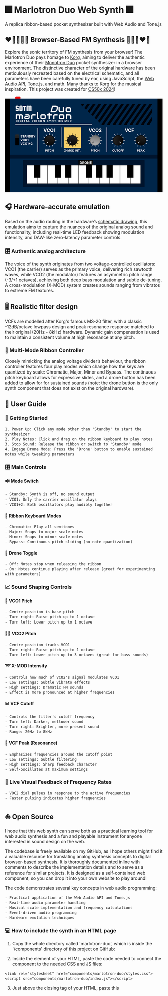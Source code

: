 # 🎆 Marlotron Duo Web Synth 🎆
A replica ribbon-based pocket synthesizer built with Web Audio and Tone.js

## ❤️‍🔥💥🌈💫 Browser-Based FM Synthesis 💫🌈💥❤️‍🔥

Explore the sonic territory of FM synthesis from your browser! The Marlotron Duo pays homage to [Korg](https://www.korg.com), aiming to deliver the authentic experience of their [Monotron Duo](https://www.korg.com/us/products/dj/monotron_duo/) pocket synthesizer in a browser environment. The distinctive character of the original hardware has been meticulously recreated based on the electrical schematic, and all parameters have been carefully tuned by ear, using JavaScript, the [Web Audio API](https://developer.mozilla.org/en-US/docs/Web/API/Web_Audio_API), [Tone.js](https://tonejs.github.io/), and math. Many thanks to Korg for the musical inspiration. This project was created for [CS50x 2024](#cs50x-2024-final-project)!

![Image of the Marlotron Duo web synth.](assets/images/marlotron-duo-screen.png)

## 🎧 Hardware-accurate emulation 

Based on the audio routing in the hardware’s [schematic drawing](https://www.korg.com/us/support/download/product/0/109/#manual), this emulation aims to capture the nuances of the original analog sound and functionality, including real-time LED feedback showing modulation intensity, and DAW-like zero-latency parameter controls.

### 🎛 Authentic analog architecture
The voice of the synth originates from two voltage-controlled oscillators: VCO1 (the carrier) serves as the primary voice, delivering rich sawtooth waves, while VCO2 (the modulator) features an asymmetric pitch range (-3/+1 octaves), achieving both deep bass modulation and subtle de-tuning. A cross-modulation (X-MOD) system creates sounds ranging from vibratos to extreme FM textures.

## 🎚 Realistic filter design

VCFs are modelled after Korg's famous MS-20 filter, with a classic -12dB/octave lowpass design and peak resonance response matched to their original (20Hz - 8kHz) hardware. Dynamic gain compensation is used to maintain a consistent volume at high resonance at any pitch.

### 🎹 Multi-Mode Ribbon Controller

Closely mimicking the analog voltage divider’s behaviour, the ribbon controller features four play modes which change how the keys are quantized by scale: Chromatic, Major, Minor and Bypass. The continuous pitch keyboard allows for expressive slides, and a drone button has been added to allow for for sustained sounds (note: the drone button is the only synth component that does not exist on the original hardware).

## 📜 User Guide

### 🚀 Getting Started

    1. Power Up: Click any mode other than 'Standby' to start the synthesizer
    2. Play Notes: Click and drag on the ribbon keyboard to play notes
    3. Stop Sound: Release the ribbon or switch to 'Standby' mode
    4. Engage Drone Mode: Press the 'Drone' button to enable sustained notes while tweaking parameters

### 🎛 Main Controls

#### 🔊 Mode Switch

    - Standby: Synth is off, no sound output
    - VCO1: Only the carrier oscillator plays
    - VCO1+2: Both oscillators play audibly together

#### 🎹 Ribbon Keyboard Modes

    - Chromatic: Play all semitones
    - Major: Snaps to major scale notes
    - Minor: Snaps to minor scale notes
    - Bypass: Continuous pitch sliding (no note quantization)

#### 🎼 Drone Toggle

    - Off: Notes stop when releasing the ribbon
    - On: Notes continue playing after release (great for experimenting with parameters)

### 📈 Sound Shaping Controls

#### 🎵 VCO1 Pitch

    - Centre position is base pitch
    - Turn right: Raise pitch up to 1 octave
    - Turn left: Lower pitch up to 1 octave

#### 🎵🎵 VCO2 Pitch

    - Centre position tracks VCO1
    - Turn right: Raise pitch up to 1 octave
    - Turn left: Lower pitch up to 3 octaves (great for bass sounds)

#### ➿ X-MOD Intensity

    - Controls how much of VCO2's signal modulates VCO1
    - Low settings: Subtle vibrato effects
    - High settings: Dramatic FM sounds
    - Effect is more pronounced at higher frequencies

#### 📊 VCF Cutoff

    - Controls the filter's cutoff frequency
    - Turn left: Darker, mellower sound
    - Turn right: Brighter, more present sound
    - Range: 20Hz to 8kHz

#### 🌋 VCF Peak (Resonance)

    - Emphasizes frequencies around the cutoff point
    - Low settings: Subtle filtering
    - High settings: Sharp feedback character
    - Self-oscillates at maximum settings

### 🚨 Live Visual Feedback of Frequency Rates

    - VOC2 dial pulses in response to the active frequencies
    - Faster pulsing indicates higher frequencies

## ⛵ Open Source

I hope that this web synth can serve both as a practical learning tool for web audio synthesis and a fun and playable instrument for anyone interested in sound design on the web.

The codebase is freely available on my GitHub, as I hope others might find it a valuable resource for translating analog synthesis concepts to digital browser-based synthesis. It is thoroughly documented inline with comments to describe the implementation details and to serve as a reference for similar projects. It is designed as a self-contained web component, so you can drop it into your own website to play around!

The code demonstrates several key concepts in web audio programming:

    - Practical application of the Web Audio API and Tone.js
    - Real-time audio parameter handling
    - Musical scale implementation and frequency calculations
    - Event-driven audio programming
    - Hardware emulation techniques
    
### 💻 How to include the synth in an HTML page

1. Copy the whole directory called 'marlotron-duo', which is inside the '/components' directory of this project on GitHub:

2. Inside the <head> element of your HTML, paste the code needed to connect the component to the needed CSS and JS files:
```
<link rel="stylesheet" href="components/marlotron-duo/styles.css">
<script src="components/marlotron-duo/index.js"></script>
```

3. Just above the closing </body> tag of your HTML, paste this <script>:
```
<script>
    document.addEventListener('DOMContentLoaded', () => {
        const container = document.getElementById('marlotron-duo-synth');
        MarlotronDuo.init(container);
    });
</script>
```

## 🧰 Code Guide

### 📦 Directory Structure
```
marlotron-duo/
│
├── index.html             # Main landing page with project description and synth embed
├── main.css               # Global styles for the landing page
│
└── components/
    └── marlotron-duo/     # Self-contained synth component
        ├── index.js       # Component initialization and registration
        ├── template.html  # Synth interface HTML template
        ├── styles.css     # Synth-specific styling
        │
        └── lib/               # Core synth functionality
            ├── dial.js        # Custom dial/knob control implementation
            ├── interface.js   # UI event handling and parameter management
            └── synth-core.js  # Audio engine and synthesis implementation
```   

### 📝 File Descriptions

```
    #### Root Level
        - index.html: Landing page that introduces the project and embeds the synth
        - main.css: Global styles for the landing page layout and typography
        
    #### Marlotron Duo Component
        - marlotron-duo/:
            - index.js: Component initialization and registration
            - template.html: Synth interface HTML template
            - styles.css: Synth-specific styling
            
    #### Library Files
        - marlotron-duo/lib/:
            - dial.js: DAW-like dial/knob control implementation
            - interface.js: UI event handling and parameter management
            - synth-core.js: Audio engine and synthesis implementation
                - Oscillator configuration and audio routing
                - Envelope handling and MS-20 filter emulation
                - Cross-modulation system
                - Musical scale handling
```

### ✨ Audio Signal Path
```
    VCO2 (Modulator)─→[VCA2]────→[Mixer]
    sawtooth               │       │
                           │       │
    VCO1 (Carrier)─→[VCA1]─┘       │
    sawtooth                       │
                                   ↓
                              [MS-20 VCF]
                             -12dB/octave
                                   │
                                   ↓
                         [Filter Compensation]
                                   │
                                   ↓
                             [Destination]
                              (Speakers)
```

### 🪢 Control Signal Path

#### ⚡ Oscillators
```
                        [Ribbon Position]───→[Note Calculator]───→[VCO1 Frequency]
                        │
                        └──→[Base Frequency]
                                ↑
    [VCO2 Pitch Slider]───→[Pitch Scaling]───┬──→[VCO2 Frequency]
    (-3/+1 octaves)                          │
                                             │
    [VCO1 Pitch Slider]───→[Pitch Scaling]───┘
    (±1 octave)
```

#### 🧨 X-MOD
```
    [X-MOD Slider]───→[Exponential Scaling]───→[xModGain]
        (^1.5)              │
                            ↓
    VCO2 Output───────→[VCO1 Frequency]
```

#### 🪩 Voltage Controlled Filters (VCFs)
```
    [VCF Cutoff Slider]───→[Exponential Scaling]───→[VCF Frequency]
    (20Hz - 8kHz)
```
```
    [VCF Peak Slider]───→[Exponential Scaling]───→[VCF Resonance]
    (Q: 0.5 - 50)                                      │
                                                       ↓
                                            [Filter Compensation Gain]
```

#### 🕹 Drone Button
```
    [Synth Mode]───→[VCA Gating]───→[VCA1/VCA2 Gains]
    [Drone Mode]──┘
```

## 🎓 CS50x 2024 Final Project

My journey into learning more JavaScript started out as a [final project](https://cs50.harvard.edu/x/2024/project/) for [CS50x 2024](https://cs50.harvard.edu/x/2024/), and quickly became a deep dive into web audio and synthesis. With serious time constraints, I decided to choose the idea that was most connected to my personal passion for electronic music and how it relates to programming. I had to pick something that would keep me burning the midnight oil as the deadline loomed closer, and FM synthesis was a sure bet.

I aimed to create a JavaScript replica of a small, simple, analog synthesizer I love made by Korg ([the Monotron Duo](https://www.korg.com/us/products/dj/monotron_duo/)) using the [Web Audio API](https://developer.mozilla.org/en-US/docs/Web/API/Web_Audio_API) and [Tone.js](https://tonejs.github.io/), emulating the [hardware specifications](https://www.korg.com/us/support/download/product/0/109/#manual) as closely as possible. I did bite off as much as I could chew without realizing it!

Following my heart allowed me to really engage with JavaScript, learn all about Tone.js and Web Audio API, and completely dissect an FM synthesizer based on its electrical schematic. This is very exciting!

After spending every spare moment fine tuning by ear the ranges of the oscillators and filters and translating that to code and mathematical calculations, I have never felt so intimate with an electronic instrument as I now do with my little synth. CS50 and Korg, thank you!

“Do what you love, you’ll never work a day in your life!”
 ~ [Letterkenny](https://www.youtube.com/watch?v=Z0sq3T5fErQ)

### 🛷 Built with an AI co-pilot

Note that AI was used to create this synth. It would be impossible to comment the code where it was used, since it helped me with everything. From assisting me to debug complex event listeners, to teaching me more concise syntax, to painstakingly reviewing the electrical schematics over and over again, to guiding me with the frequency and modulation calculations, to reviewing the code for best and DRYest practices, Claude 3.5 Sonnet was my invaluable co-pilot.


